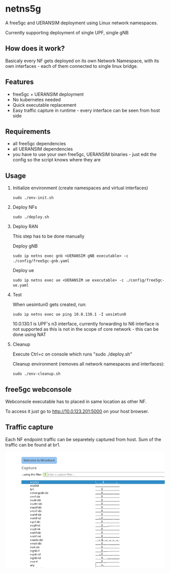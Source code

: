 # netns5g

A free5gc and UERANSIM deployment using Linux network namespaces.

Currently supporting deployment of single UPF, single gNB

## How does it work?
Basicaly every NF gets deployed on its own Network Namespace, with its own interfaces - each of them connected to single linux bridge.
## Features

- free5gc + UERANSIM deployment
- No kubernetes needed
- Quick executable replacement
- Easy traffic capture in runtime - every interface can be seen from host side



## Requirements

- all free5gc dependencies
- all UERANSIM dependencies
- you have to use your own free5gc, UERANSIM binaries - just edit the config so the script knows where they are
## Usage

1. Initialize environment (create namespaces and virtual interfaces)

    ```
    sudo ./env-init.sh
    ```
2. Deploy NFs
    ```
    sudo ./deploy.sh
    ```
3. Deploy RAN
    
    This step has to be done manually

    Deploy gNB
    ```
    sudo ip netns exec gnb <UERANSIM gNB executable> -c ./config/free5gc-gnb.yaml
    ```
    Deploy ue
    ```
    sudo ip netns exec ue <UERANSIM ue executable> -c ./config/free5gc-ue.yaml
    ```
4. Test
    
    When uesimtun0 gets created, run:

    ```
    sudo ip netns exec ue ping 10.0.130.1 -I uesimtun0
    ```
    10.0.130.1 is UPF's n3 interface, currently forwarding to N6 interface is not supported as this is not in the scope of core network - this can be done using NAT
5. Cleanup
    
    Execute Ctrl+c on console which runs "sudo ./deploy.sh"

    Cleanup environment (removes all network namespaces and interfaces):
    ```
    sudo ./env-cleanup.sh
    ```
    
## free5gc webconsole

Webconsole executable has to placed in same location as other NF.


To access it just go to http://10.0.123.201:5000 on your host browser.

## Traffic capture

Each NF endpoint traffic can be separetely captured from host.
Sum of the traffic can be found at br1.

![Alt text](assets/traffic.png?raw=true "Traffic")

